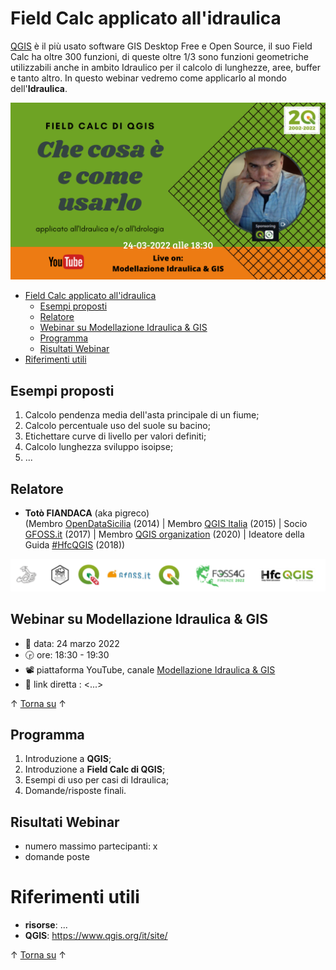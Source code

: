 # Field Calc applicato all'idraulica

[QGIS](https://www.qgis.org/it/site/) è il più usato software GIS Desktop Free e Open Source, il suo Field Calc ha oltre 300 funzioni, di queste oltre 1/3 sono funzioni geometriche utilizzabili anche in ambito Idraulico per il calcolo di lunghezze, aree, buffer e tanto altro. In questo webinar vedremo come applicarlo al mondo dell'**Idraulica**. 

![](imgs/locandina.png)

<!-- TOC -->

- [Field Calc applicato all'idraulica](#field-calc-applicato-allidraulica)
  - [Esempi proposti](#esempi-proposti)
  - [Relatore](#relatore)
  - [Webinar su Modellazione Idraulica & GIS](#webinar-su-modellazione-idraulica--gis)
  - [Programma](#programma)
  - [Risultati Webinar](#risultati-webinar)
- [Riferimenti utili](#riferimenti-utili)

<!-- /TOC -->

## Esempi proposti

1. Calcolo pendenza media dell'asta principale di un fiume;
2. Calcolo percentuale uso del suole su bacino;
3. Etichettare curve di livello per valori definiti;
4. Calcolo lunghezza sviluppo isoipse;
5. ... 

## Relatore

- **Totò FIANDACA** (aka pigreco) <br>(Membro [OpenDataSicilia](http://opendatasicilia.it/) (2014) | Membro [QGIS Italia](http://qgis.it/) (2015) | Socio [GFOSS.it](https://gfoss.it/) (2017) | Membro [QGIS organization](https://github.com/qgis) (2020) | Ideatore della Guida [#HfcQGIS](http://hfcqgis.opendatasicilia.it/it/latest/) (2018))

<p align="center"><a href="" target="_blank"><img src="imgs/loghi_long.png" width="800" title="Totò FIANDACA"></a></p>

## Webinar su Modellazione Idraulica & GIS

- 📅 data: 24 marzo 2022
- 🕞 ore: 18:30 - 19:30
- 📽 piattaforma YouTube, canale [Modellazione Idraulica & GIS](https://www.youtube.com/channel/UCgJf2dwyWAFbXeIJBV09QIg)
- 🔗 link diretta : <...>

↑ [Torna su](#field-calc-applicato-allidraulica) ↑

## Programma

1. Introduzione a **QGIS**;
2. Introduzione a **Field Calc di QGIS**;
3. Esempi di uso per casi di Idraulica;
4. Domande/risposte finali. 

## Risultati Webinar

- numero massimo partecipanti: x
- domande poste

# Riferimenti utili

- **risorse**: ... 
- **QGIS**: <https://www.qgis.org/it/site/>

↑ [Torna su](#field-calc-applicato-allidraulica) ↑

